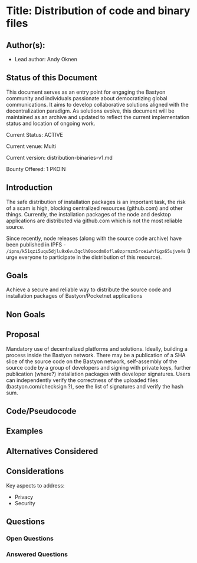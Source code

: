 # Title: Distribution of code and binary files

## Author(s):
- Lead author: Andy Oknen

## Status of this Document

This document serves as an entry point for engaging the Bastyon community and individuals passionate about democratizing global communications. It aims to develop collaborative solutions aligned with the decentralization paradigm. As solutions evolve, this document will be maintained as an archive and updated to reflect the current implementation status and location of ongoing work.

<!--
Status Options:
- ACTIVE
- ARCHIVED
- WITHDRAWN
-->
Current Status: ACTIVE

<!--
Example:
Current venue: https://github.com/pocketnetteam/pocketnet.gui
Current venue: https://github.com/pocketnetteam/pocketnet.core
-->
Current venue: Multi

<!--
Example: For ungraduated explainers, reference this document.
For graduated proposals, reference the Product/Functional Spec in the implementation repository.
-->
Current version: distribution-binaries-v1.md

<!--
Optional: Specify if there's a reward for solving this problem
Example: 
Bounty Offered: 1,000,000 PKOIN
-->
Bounty Offered: 1 PKOIN

## Introduction

The safe distribution of installation packages is an important task, the risk of a scam is high, blocking centralized resources (github.com) and other things. Currently, the installation packages of the node and desktop applications are distributed via github.com which is not the most reliable source.

Since recently, node releases (along with the source code archive) have been published in IPFS - `/ipns/k51qzi5uqu5djlu9x6vu3qclh0oocdm0ofla8zprnzm5rceiwhfigx65ujvn4s` (I urge everyone to participate in the distribution of this resource).

## Goals

Achieve a secure and reliable way to distribute the source code and installation packages of Bastyon/Pocketnet applications

## Non Goals

## Proposal

Mandatory use of decentralized platforms and solutions. Ideally, building a process inside the Bastyon network. There may be a publication of a SHA slice of the source code on the Bastyon network, self-assembly of the source code by a group of developers and signing with private keys, further publication (where?) installation packages with developer signatures. Users can independently verify the correctness of the uploaded files (bastyon.com/checksign ?), see the list of signatures and verify the hash sum.

## Code/Pseudocode
<!-- If applicable -->

## Examples
<!-- If applicable -->

## Alternatives Considered
<!-- Document any alternative solutions evaluated -->

## Considerations

Key aspects to address:
- Privacy 
- Security


## Questions

### Open Questions

### Answered Questions

